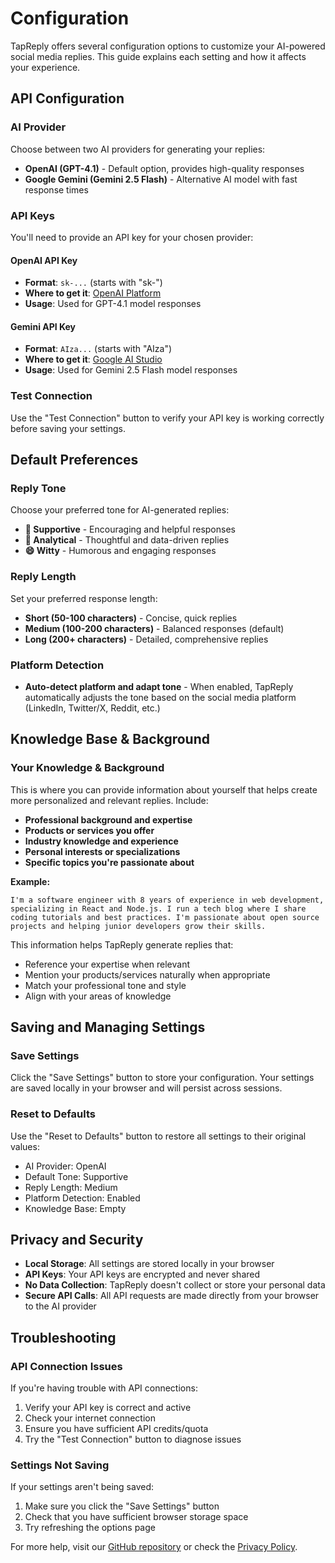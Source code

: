 # Configuration

TapReply offers several configuration options to customize your AI-powered social media replies. This guide explains each setting and how it affects your experience.

## API Configuration

### AI Provider
Choose between two AI providers for generating your replies:

- **OpenAI (GPT-4.1)** - Default option, provides high-quality responses
- **Google Gemini (Gemini 2.5 Flash)** - Alternative AI model with fast response times

### API Keys
You'll need to provide an API key for your chosen provider:

#### OpenAI API Key
- **Format**: `sk-...` (starts with "sk-")
- **Where to get it**: [OpenAI Platform](https://platform.openai.com/api-keys)
- **Usage**: Used for GPT-4.1 model responses

#### Gemini API Key
- **Format**: `AIza...` (starts with "AIza")
- **Where to get it**: [Google AI Studio](https://makersuite.google.com/app/apikey)
- **Usage**: Used for Gemini 2.5 Flash model responses

### Test Connection
Use the "Test Connection" button to verify your API key is working correctly before saving your settings.

## Default Preferences

### Reply Tone
Choose your preferred tone for AI-generated replies:

- **🤝 Supportive** - Encouraging and helpful responses
- **🧠 Analytical** - Thoughtful and data-driven replies
- **😄 Witty** - Humorous and engaging responses

### Reply Length
Set your preferred response length:

- **Short (50-100 characters)** - Concise, quick replies
- **Medium (100-200 characters)** - Balanced responses (default)
- **Long (200+ characters)** - Detailed, comprehensive replies

### Platform Detection
- **Auto-detect platform and adapt tone** - When enabled, TapReply automatically adjusts the tone based on the social media platform (LinkedIn, Twitter/X, Reddit, etc.)

## Knowledge Base & Background

### Your Knowledge & Background
This is where you can provide information about yourself that helps create more personalized and relevant replies. Include:

- **Professional background and expertise**
- **Products or services you offer**
- **Industry knowledge and experience**
- **Personal interests or specializations**
- **Specific topics you're passionate about**

**Example:**
```
I'm a software engineer with 8 years of experience in web development, specializing in React and Node.js. I run a tech blog where I share coding tutorials and best practices. I'm passionate about open source projects and helping junior developers grow their skills.
```

This information helps TapReply generate replies that:
- Reference your expertise when relevant
- Mention your products/services naturally when appropriate
- Match your professional tone and style
- Align with your areas of knowledge

## Saving and Managing Settings

### Save Settings
Click the "Save Settings" button to store your configuration. Your settings are saved locally in your browser and will persist across sessions.

### Reset to Defaults
Use the "Reset to Defaults" button to restore all settings to their original values:
- AI Provider: OpenAI
- Default Tone: Supportive
- Reply Length: Medium
- Platform Detection: Enabled
- Knowledge Base: Empty

## Privacy and Security

- **Local Storage**: All settings are stored locally in your browser
- **API Keys**: Your API keys are encrypted and never shared
- **No Data Collection**: TapReply doesn't collect or store your personal data
- **Secure API Calls**: All API requests are made directly from your browser to the AI provider

## Troubleshooting

### API Connection Issues
If you're having trouble with API connections:
1. Verify your API key is correct and active
2. Check your internet connection
3. Ensure you have sufficient API credits/quota
4. Try the "Test Connection" button to diagnose issues

### Settings Not Saving
If your settings aren't being saved:
1. Make sure you click the "Save Settings" button
2. Check that you have sufficient browser storage space
3. Try refreshing the options page

For more help, visit our [GitHub repository](https://github.com/thewillft/tapreply) or check the [Privacy Policy](privacy-policy.md). 